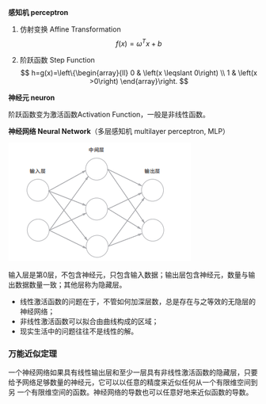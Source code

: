 **感知机 perceptron**

1. 仿射变换 Affine Transformation
$$
f(x) = ω^{T}x + b
$$

2. 阶跃函数 Step Function
$$
h=g(x)=\left\{\begin{array}{ll}
0 & \left(x \leqslant 0\right) \\
1 & \left(x >0\right)
\end{array}\right.
$$

**神经元 neuron**

阶跃函数变为激活函数Activation Function，一般是非线性函数。

**神经网络 Neural Network**（多层感知机 multilayer perceptron, MLP）

![1587665356102](感知机与神经元.assets/1.png)

输入层是第0层，不包含神经元，只包含输入数据；输出层包含神经元，数量与输出数据数量一致；其他层称为隐藏层。

- 线性激活函数的问题在于，不管如何加深层数，总是存在与之等效的无隐层的神经网络；
- 非线性激活函数可以拟合由曲线构成的区域；
- 现实生活中的问题往往不是线性的解。

### 万能近似定理

一个神经网络如果具有线性输出层和至少一层具有非线性激活函数的隐藏层，只要给予网络足够数量的神经元，它可以以任意的精度来近似任何从一个有限维空间到另 一个有限维空间的函数。神经网络的导数也可以任意好地来近似函数的导数。

